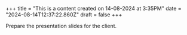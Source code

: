 +++
title = "This is a content created on 14-08-2024 at 3:35PM"
date = "2024-08-14T12:37:22.860Z"
draft = false
+++

  Prepare the presentation slides for the client.
        